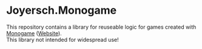 # Joyersch.Monogame
This repository contains a library for reuseable logic for games created with [Monogame](https://github.com/MonoGame/MonoGame) ([Website](https://www.monogame.net/)).  
This library not intended for widespread use!